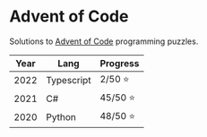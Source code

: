 # Advent of Code

Solutions to [Advent of Code](https://adventofcode.com/) programming puzzles.

Year | Lang       | Progress
-----|------------|---------
2022 | Typescript | 2/50 :star:
2021 | C#         | 45/50 :star:
2020 | Python     | 48/50 :star:
